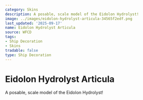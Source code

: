 ```yaml
---
category: Skins
description: A posable, scale model of the Eidolon Hydrolyst!
image: ../images/eidolon-hydrolyst-articula-34565f2edf.png
last_updated: '2025-09-17'
name: Eidolon Hydrolyst Articula
source: WFCD
tags:
- Ship Decoration
- Skins
tradable: false
type: Ship Decoration
---
```


# Eidolon Hydrolyst Articula

A posable, scale model of the Eidolon Hydrolyst!

